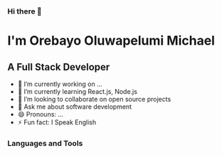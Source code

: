 ### Hi there 👋

# I'm Orebayo Oluwapelumi Michael
## A Full Stack Developer

- 🔭 I’m currently working on ...
- 🌱 I’m currently learning React.js, Node.js
- 👯 I’m looking to collaborate on open source projects
- 💬 Ask me about software development 
- 😄 Pronouns: ...
- ⚡ Fun fact: I Speak English

### Languages and Tools

